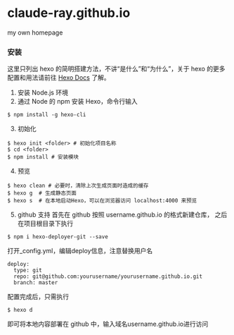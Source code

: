 # claude-ray.github.io
my own homepage

### 安装
这里只列出 hexo 的简明搭建方法，不讲“是什么”和“为什么”，关于 hexo 的更多配置和用法请前往 [Hexo Docs](https://hexo.io/docs/)  了解。

1. 安装 Node.js 环境
2. 通过 Node 的 npm 安装 Hexo，命令行输入
```
$ npm install -g hexo-cli
```
3. 初始化
```
$ hexo init <folder> # 初始化项目名称
$ cd <folder>
$ npm install # 安装模块
```
4. 预览
```
$ hexo clean # 必要时，清除上次生成页面时造成的缓存
$ hexo g  # 生成静态页面
$ hexo s  # 在本地启动Hexo，可以在浏览器访问 localhost:4000 来预览
```
5. github 支持
首先在 github 按照 username.github.io 的格式新建仓库，
之后在项目根目录下执行
```
$ npm i hexo-deployer-git --save  
```
打开_config.yml，编辑deploy信息，注意替换用户名
```
deploy:
  type: git
  repo: git@github.com:yourusername/yourusername.github.io.git
  branch: master
```
配置完成后，只需执行
```
$ hexo d
```
即可将本地内容部署在 github 中，输入域名username.github.io进行访问
